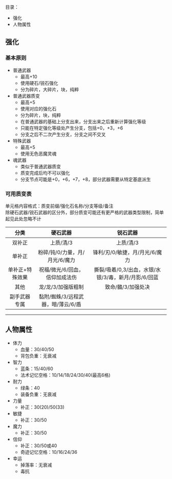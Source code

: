 目录：  
- 强化
- 人物属性

## 强化
### 基本原则
- 普通武器
	- 最高+10
	- 使用硬石/锐石强化
	- 分为碎片，大碎片，块，纯粹
- 普通武器质变
	- 最高+5
	- 使用对应的强化石
	- 分为碎片，块，纯粹
	- 在普通武器的基础上分支出来，分支出来之后重新计算强化等级
	- 只能在特定强化等级处产生分支，包括+0，+3，+6
	- 分支之后不二次产生分支，分支之间不交叉
- 特殊武器
	- 最高+5
	- 使用无色恶魔灵魂
- 魂武器
	- 类似于普通武器质变
	- 质变完成后均不可以强化
	- 分支节点可能是+0，+6，+7，+8，部分武器需要从特定基底派生

### 可用质变表
单元格内容格式：质变前缀/强化石名称/分支等级/备注  
除硬石武器/锐石武器的区分外，部分质变可能还有更严格的武器类型限制，简单起见此处忽略不计  

|分类|硬石武器|锐石武器|
|:-:|:-----:|:------:|
|双补正|上质/清/3|上质/清/3|
|单补正|粉碎/钝/0/力量，月/月光/6/魔力|锋利/刃/0/敏捷，月/月光/6/魔力|
|单补正+特殊效果|祝福/微光/6/回血，信仰加成法伤|撕裂/吸着/0,3/出血，水银/水银/3/毒，新月/月影/6/回蓝|
|其他|龙/龙/3/加强版粗制|致命/髓/3/加强处决|
|副手武器专属|黏附/蜘蛛/3/远程武器，暗/薄云/6/盾|

---

## 人物属性
- 体力
	- 血量：30/40/50
	- 背包负重：无衰减
- 智力
	- 蓝条：15/40/60
	- 法术记忆空格：10/14/18/24/30/40(最高6格)
- 耐力
	- 绿条：40
	- 装备负重：无衰减
- 力量
	- 补正：30(20)/50(33)
- 敏捷
	- 补正：30/50
- 魔力
	- 补正：30/50
- 信仰
	- 补正：30/50或40
	- 奇迹记忆空格：10/16/24/36
- 幸运
	- 掉落率：无衰减
	- 毒抗

